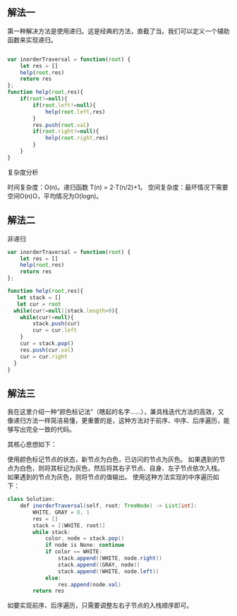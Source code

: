 ## 解法一

第一种解决方法是使用递归。这是经典的方法，直截了当。我们可以定义一个辅助函数来实现递归。
```javascript

var inorderTraversal = function(root) {
    let res = []
    help(root,res)
    return res
};
function help(root,res){
    if(root!=null){
        if(root.left!=null){
            help(root.left,res)
        }
        res.push(root.val)
        if(root.right!=null){
            help(root.right,res)
        }
    }
}

```

复杂度分析

时间复杂度：O(n)。递归函数 T(n) = 2⋅T(n/2)+1。
空间复杂度：最坏情况下需要空间O(n)O，平均情况为O(logn)。

## 解法二

非递归

```javascript
var inorderTraversal = function(root) {
    let res = []
    help(root,res)
    return res
};

function help(root,res){
   let stack = []
   let cur = root
  while(cur!=null||stack.length>0){
    while(cur!=null){
        stack.push(cur)
        cur = cur.left
    }
    cur = stack.pop()
    res.push(cur.val)
    cur = cur.right
  }
}
```

## 解法三

我在这里介绍一种“颜色标记法”（瞎起的名字……），兼具栈迭代方法的高效，又像递归方法一样简洁易懂，更重要的是，这种方法对于前序、中序、后序遍历，能够写出完全一致的代码。

其核心思想如下：

使用颜色标记节点的状态，新节点为白色，已访问的节点为灰色。
如果遇到的节点为白色，则将其标记为灰色，然后将其右子节点、自身、左子节点依次入栈。
如果遇到的节点为灰色，则将节点的值输出。
使用这种方法实现的中序遍历如下：

```java
class Solution:
    def inorderTraversal(self, root: TreeNode) -> List[int]:
        WHITE, GRAY = 0, 1
        res = []
        stack = [(WHITE, root)]
        while stack:
            color, node = stack.pop()
            if node is None: continue
            if color == WHITE:
                stack.append((WHITE, node.right))
                stack.append((GRAY, node))
                stack.append((WHITE, node.left))
            else:
                res.append(node.val)
        return res
```
如要实现前序、后序遍历，只需要调整左右子节点的入栈顺序即可。

